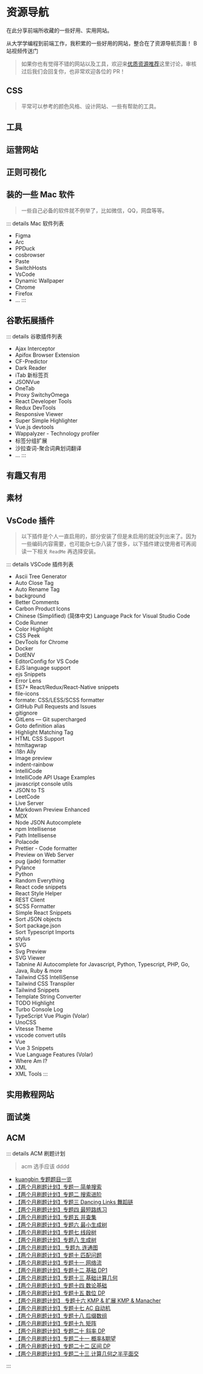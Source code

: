 # 资源导航

在此分享前端所收藏的一些好用、实用网站。

<VideoLink bvId="BV1ky4y1Z7rG">从大学学编程到前端工作，我积累的一些好用的网站，整合在了资源导航页面！
 B 站视频传送门</VideoLink>

> 如果你也有觉得不错的网站以及工具，欢迎来[优质资源推荐](https://github.com/chodocs/chodocs/discussions/138)这里讨论，审核过后我们会回复你，也非常欢迎各位的 PR！

<script setup>
  import cssNav from './favorites/css.ts'
  import toolNav from './favorites/tool.ts'
  import operateNav from './favorites/operate.ts'
  import regexNav from './favorites/regex.ts'
  import toyNav from './favorites/toy.ts'
  import materialNav from './favorites/material.ts'
  import tutorialNav from './favorites/tutorial.ts'
  import interviewNav from './favorites/interview.ts'
</script>

## CSS

> 平常可以参考的颜色风格、设计网站、一些有帮助的工具。

<NavCard :navData=cssNav />

## 工具

<NavCard :navData=toolNav />

## 运营网站

<NavCard :navData=operateNav />

## 正则可视化

<NavCard :navData=regexNav />

## 装的一些 Mac 软件

> 一些自己必备的软件就不例举了，比如微信，QQ，网盘等等。

::: details Mac 软件列表

- Figma
- Arc
- PPDuck
- cosbrowser
- Paste
- SwitchHosts
- VsCode
- Dynamic Wallpaper
- Chrome
- Firefox
- ...
  :::

## 谷歌拓展插件

::: details 谷歌插件列表

- Ajax Interceptor
- Apifox Browser Extension
- CF-Predictor
- Dark Reader
- iTab 新标签页
- JSONVue
- OneTab
- Proxy SwitchyOmega
- React Developer Tools
- Redux DevTools
- Responsive Viewer
- Super Simple Highlighter
- Vue.js devtools
- Wappalyzer - Technology profiler
- 标签分组扩展
- 沙拉查词-聚合词典划词翻译
- ...
  :::

## 有趣又有用

<NavCard :navData=toyNav />

## 素材

<NavCard :navData=materialNav />

## VsCode 插件

> 以下插件是个人一直启用的，部分安装了但是未启用的就没列出来了。因为一些编码内容需要，也可能杂七杂八装了很多，以下插件建议使用者可再阅读一下相关 `ReadMe` 再选择安装。

::: details VSCode 插件列表

- Ascii Tree Generator
- Auto Close Tag
- Auto Rename Tag
- background
- Better Comments
- Carbon Product Icons
- Chinese (Simplified) (简体中文) Language Pack for Visual Studio Code
- Code Runner
- Color Highlight
- CSS Peek
- DevTools for Chrome
- Docker
- DotENV
- EditorConfig for VS Code
- EJS language support
- ejs Snippets
- Error Lens
- ES7+ React/Redux/React-Native snippets
- file-icons
- formate: CSS/LESS/SCSS formatter
- GitHub Pull Requests and Issues
- gitignore
- GitLens — Git supercharged
- Goto definition alias
- Highlight Matching Tag
- HTML CSS Support
- htmltagwrap
- i18n Ally
- Image preview
- indent-rainbow
- IntelliCode
- IntelliCode API Usage Examples
- javascript console utils
- JSON to TS
- LeetCode
- Live Server
- Markdown Preview Enhanced
- MDX
- Node JSON Autocomplete
- npm Intellisense
- Path Intellisense
- Polacode
- Prettier - Code formatter
- Preview on Web Server
- pug (jade) formatter
- Pylance
- Python
- Random Everything
- React code snippets
- React Style Helper
- REST Client
- SCSS Formatter
- Simple React Snippets
- Sort JSON objects
- Sort package.json
- Sort Typescript Imports
- stylus
- SVG
- Svg Preview
- SVG Viewer
- Tabnine AI Autocomplete for Javascript, Python, Typescript, PHP, Go, Java, Ruby & more
- Tailwind CSS IntelliSense
- Tailwind CSS Transpiler
- Tailwind Snippets
- Template String Converter
- TODO Highlight
- Turbo Console Log
- TypeScript Vue Plugin (Volar)
- UnoCSS
- Vitesse Theme
- vscode convert utils
- Vue
- Vue 3 Snippets
- Vue Language Features (Volar)
- Where Am I?
- XML
- XML Tools
  :::

## 实用教程网站

<NavCard :navData=tutorialNav />

## 面试类

<NavCard :navData=interviewNav />

## ACM

::: details ACM 刷题计划

> acm 选手应该 dddd

- [kuangbin 专题题目一览](https://vjudge.net/article/371)
- [【两个月刷题计划】专题一 简单搜索](https://vjudge.net/contest/355775#panel-problems)
- [【两个月刷题计划】专题二 搜索进阶](https://vjudge.net/contest/355780#overview)
- [【两个月刷题计划】专题三 Dancing Links 舞蹈链](https://vjudge.net/contest/355997)
- [【两个月刷题计划】专题四 最短路练习](https://vjudge.net/contest/355998)
- [【两个月刷题计划】专题五 并查集](https://vjudge.net/contest/356000#overview)
- [【两个月刷题计划】专题六 最小生成树](https://vjudge.net/contest/356001)
- [【两个月刷题计划】专题七 线段树](https://vjudge.net/contest/356002)
- [【两个月刷题计划】专题八 生成树](https://vjudge.net/contest/356003)
- [【两个月刷题计划】 专题九 连通图](https://vjudge.net/contest/356004)
- [【两个月刷题计划】专题十 匹配问题](https://vjudge.net/contest/356005)
- [【两个月刷题计划】专题十一 网络流](https://vjudge.net/contest/356006)
- [【两个月刷题计划】专题十二 基础 DP1](https://vjudge.net/contest/356007)
- [【两个月刷题计划】专题十三 基础计算几何](https://vjudge.net/contest/356009)
- [【两个月刷题计划】专题十四 数论基础](https://vjudge.net/contest/356011)
- [【两个月刷题计划】专题十五 数位 DP](https://vjudge.net/contest/356012)
- [【两个月刷题计划】 专题十六 KMP & 扩展 KMP & Manacher](https://vjudge.net/contest/356014)
- [【两个月刷题计划】专题十七 AC 自动机](https://vjudge.net/contest/356015)
- [【两个月刷题计划】专题十八 后缀数组](https://vjudge.net/contest/356017)
- [【两个月刷题计划】专题十九 矩阵](https://vjudge.net/contest/356019)
- [【两个月刷题计划】专题二十 斜率 DP](https://vjudge.net/contest/356020)
- [【两个月刷题计划】专题二十一 概率&期望](https://vjudge.net/contest/356024)
- [【两个月刷题计划】专题二十二 区间 DP](https://vjudge.net/contest/356025)
- [【两个月刷题计划】专题二十三 计算几何之半平面交](https://vjudge.net/contest/356026)

:::

